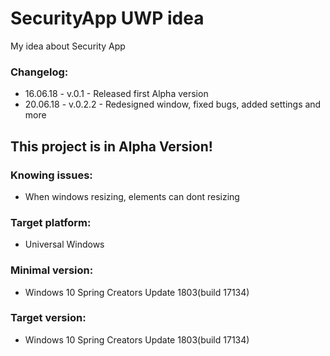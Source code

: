 # SecurityApp UWP idea
My idea about  Security App

### Changelog:
- 16.06.18 - v.0.1 - Released first Alpha version
- 20.06.18 - v.0.2.2 - Redesigned window, fixed bugs, added settings and more

## This project is in Alpha Version!

### Knowing issues:
- When windows resizing, elements can dont resizing

### Target platform:
- Universal Windows

### Minimal version:
- Windows 10 Spring Creators Update 1803(build 17134)

### Target version:
- Windows 10 Spring Creators Update 1803(build 17134)
